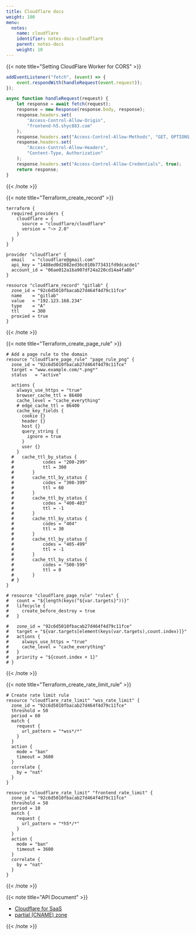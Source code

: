 ```yaml
---
title: Cloudflare docs
weight: 100
menu:
  notes:
    name: cloudflare
    identifier: notes-docs-cloudflare
    parent: notes-docs
    weight: 10
---
```


{{< note title="Setting CloudFlare Worker for CORS" >}}

```javascript
addEventListener("fetch", (event) => {
	event.respondWith(handleRequest(event.request));
});

async function handleRequest(request) {
	let response = await fetch(request);
	response = new Response(response.body, response);
	response.headers.set(
		"Access-Control-Allow-Origin",
		"frontend-h5.shyc883.com"
	);
	response.headers.set("Access-Control-Allow-Methods", "GET, OPTIONS, POST");
	response.headers.set(
		"Access-Control-Allow-Headers",
		"Content-Type, Authorization"
	);
	response.headers.set("Access-Control-Allow-Credentials", true);
	return response;
}
```

{{< /note >}}

{{< note title="Terraform_create_record" >}}

```hcl
terraform {
  required_providers {
    cloudflare = {
      source = "cloudflare/cloudflare"
      version = "~> 2.0"
    }
  }
}

provider "cloudflare" {
  email   = "cloudflare@gmail.com"
  api_key = "1488ed0d2082ed36c010b773431fd9dcacde1"
  account_id = "06ae012a1ba907df24a220cd14a4fa8b"
}

resource "cloudflare_record" "gitlab" {
  zone_id = "92c6d5010fbacab27d464f4d79c11fce"
  name    = "gitlab"
  value   = "192.123.168.234"
  type    = "A"
  ttl     = 300
  proxied = true
}
```

{{< /note >}}

{{< note title="Terraform_create_page_rule" >}}

```hcl
# Add a page rule to the domain
resource "cloudflare_page_rule" "page_rule_png" {
  zone_id = "92c6d5010fbacab27d464f4d79c11fce"
  target = "www.example.com/*.png*"
  status   = "active"

  actions {
    always_use_https = "true"
    browser_cache_ttl = 86400
    cache_level = "cache_everything"
    # edge_cache_ttl = 86400
    cache_key_fields {
      cookie {}
      header {}
      host {}
      query_string {
        ignore = true
      }
      user {}
    }
  #   cache_ttl_by_status {
  #           codes = "200-299"
  #           ttl = 300
  #       }
  #       cache_ttl_by_status {
  #           codes = "300-399"
  #           ttl = 60
  #       }
  #       cache_ttl_by_status {
  #           codes = "400-403"
  #           ttl = -1
  #       }
  #       cache_ttl_by_status {
  #           codes = "404"
  #           ttl = 30
  #       }
  #       cache_ttl_by_status {
  #           codes = "405-499"
  #           ttl = -1
  #       }
  #       cache_ttl_by_status {
  #           codes = "500-599"
  #           ttl = 0
  #       }
  # }
}

# resource "cloudflare_page_rule" "rules" {
#   count = "${length(keys("${var.targets}"))}"
#   lifecycle {
#     create_before_destroy = true
#   }

#   zone_id = "92c6d5010fbacab27d464f4d79c11fce"
#   target = "${var.targets[element(keys(var.targets),count.index)]}"
#   actions {
#     always_use_https = "true"
#     cache_level = "cache_everything"
#   }
#   priority = "${count.index + 1}"
# }
```

{{< /note >}}

{{< note title="Terraform_create_rate_limit_rule" >}}

```hcl
# Create rate limit rule
resource "cloudflare_rate_limit" "wss_rate_limit" {
  zone_id = "92c6d5010fbacab27d464f4d79c11fce"
  threshold = 50
  period = 60
  match {
    request {
      url_pattern = "*wss*/*"
    }
  }
  action {
    mode = "ban"
    timeout = 3600
  }
  correlate {
    by = "nat"
  }
}

resource "cloudflare_rate_limit" "frontend_rate_limit" {
  zone_id = "92c6d5010fbacab27d464f4d79c11fce"
  threshold = 50
  period = 10
  match {
    request {
      url_pattern = "*h5*/*"
    }
  }
  action {
    mode = "ban"
    timeout = 3600
  }
  correlate {
    by = "nat"
  }
}
```

{{< /note >}}

{{< note title="API Document" >}}

- [Cloudflare for SaaS](https://developers.cloudflare.com/api/operations/custom-hostname-for-a-zone-create-custom-hostname)
- [partial (CNAME) zone](https://developers.cloudflare.com/api/operations/dns-records-for-a-zone-create-dns-record)

{{< /note >}}
